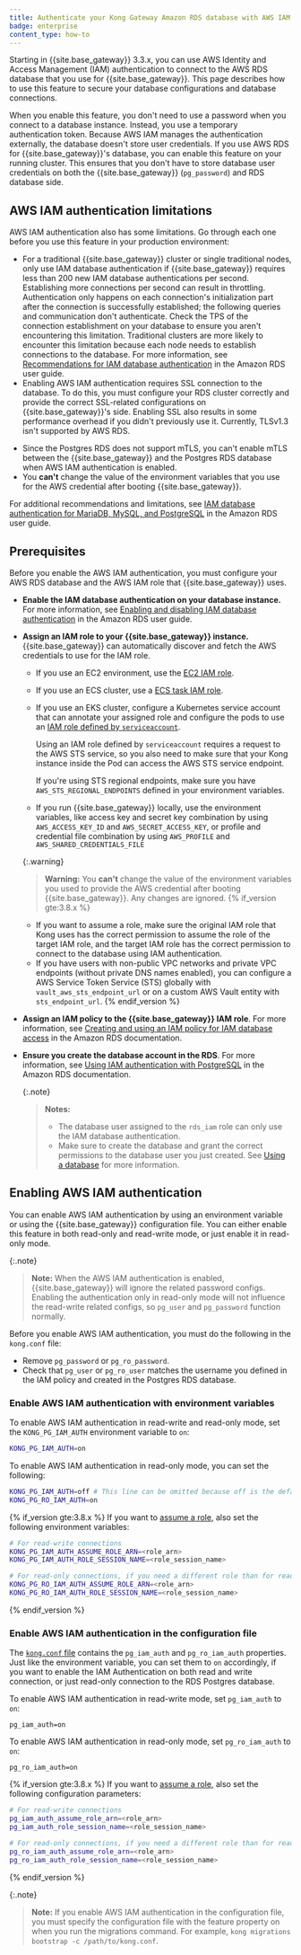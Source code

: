 ```yaml
---
title: Authenticate your Kong Gateway Amazon RDS database with AWS IAM
badge: enterprise
content_type: how-to
---
```


Starting in {{site.base_gateway}} 3.3.x, you can use AWS Identity and Access Management (IAM) authentication to connect to the AWS RDS database that you use for {{site.base_gateway}}. This page describes how to use this feature to secure your database configurations and database connections.

When you enable this feature, you don't need to use a password when you connect to a database instance. Instead, you use a temporary authentication token. Because AWS IAM manages the authentication externally, the database doesn't store user credentials. If you use AWS RDS for {{site.base_gateway}}'s database, you can enable this feature on your running cluster. This ensures that you don't have to store database user credentials on both the {{site.base_gateway}} (`pg_password`) and RDS database side. 

## AWS IAM authentication limitations

AWS IAM authentication also has some limitations. Go through each one before you use this feature in your production environment:

* For a traditional {{site.base_gateway}} cluster or single traditional nodes, only use IAM database authentication if {{site.base_gateway}} requires less than 200 new IAM database authentications per second. Establishing more connections per second can result in throttling. Authentication only happens on each connection's initialization part after the connection is successfully established; the following queries and communication don't authenticate. Check the TPS of the connection establishment on your database to ensure you aren't encountering this limitation. Traditional clusters are more likely to encounter this limitation because each node needs to establish connections to the database. For more information, see [Recommendations for IAM database authentication](https://docs.aws.amazon.com/AmazonRDS/latest/UserGuide/UsingWithRDS.IAMDBAuth.html#UsingWithRDS.IAMDBAuth.ConnectionsPerSecond) in the Amazon RDS user guide. 
* Enabling AWS IAM authentication requires SSL connection to the database. To do this, you must configure your RDS cluster correctly and provide the correct SSL-related configurations on {{site.base_gateway}}'s side. Enabling SSL also results in some performance overhead if you didn't previously use it. Currently, TLSv1.3 isn't supported by AWS RDS.
- Since the Postgres RDS does not support mTLS, you can't enable mTLS between the {{site.base_gateway}} and the Postgres RDS database when AWS IAM authentication is enabled.
- You **can't** change the value of the environment variables that you use for the AWS credential after booting {{site.base_gateway}}.

For additional recommendations and limitations, see [IAM database authentication for MariaDB, MySQL, and PostgreSQL](https://docs.aws.amazon.com/AmazonRDS/latest/UserGuide/UsingWithRDS.IAMDBAuth.html) in the Amazon RDS user guide. 

## Prerequisites

Before you enable the AWS IAM authentication, you must configure your AWS RDS database and the AWS IAM role that {{site.base_gateway}} uses.

- **Enable the IAM database authentication on your database instance.** For more information, see [Enabling and disabling IAM database authentication](https://docs.aws.amazon.com/AmazonRDS/latest/UserGuide/UsingWithRDS.IAMDBAuth.Enabling.html) in the Amazon RDS user guide.
- **Assign an IAM role to your {{site.base_gateway}} instance.** {{site.base_gateway}} can automatically discover and fetch the AWS credentials to use for the IAM role.
   - If you use an EC2 environment, use the [EC2 IAM role](https://docs.aws.amazon.com/AWSEC2/latest/UserGuide/iam-roles-for-amazon-ec2.html).
   - If you use an ECS cluster, use a [ECS task IAM role](https://docs.aws.amazon.com/AmazonECS/latest/developerguide/task-iam-roles.html).
   - If you use an EKS cluster, configure a Kubernetes service account that can annotate your assigned role and configure the pods to use an [IAM role defined by `serviceaccount`](https://docs.aws.amazon.com/eks/latest/userguide/associate-service-account-role.html). 
   
      Using an IAM role defined by `serviceaccount` requires a request to the AWS STS service, so you also need to make sure that your Kong instance inside the Pod can access the AWS STS service endpoint. 
   
      If you're using STS regional endpoints, make sure you have `AWS_STS_REGIONAL_ENDPOINTS` defined in your environment variables.
   - If you run {{site.base_gateway}} locally, use the environment variables, like access key and secret key combination by using `AWS_ACCESS_KEY_ID` and `AWS_SECRET_ACCESS_KEY`, or profile and credential file combination by using `AWS_PROFILE` and `AWS_SHARED_CREDENTIALS_FILE`
   
   {:.warning}
   > **Warning:** You **can't** change the value of the environment variables you used to provide the AWS credential after booting {{site.base_gateway}}. Any changes are ignored.
{% if_version gte:3.8.x %}
   - If you want to assume a role, make sure the original IAM role that Kong uses has the correct permission to assume the role of the target IAM role, and the target IAM role has the correct permission to connect to the database using IAM authentication. 
   - If you have users with non-public VPC networks and private VPC endpoints (without private DNS names enabled), you can configure a AWS Service Token Service (STS) globally with `vault_aws_sts_endpoint_url` or on a custom AWS Vault entity with `sts_endpoint_url`.
{% endif_version %}

- **Assign an IAM policy to the {{site.base_gateway}} IAM role**. For more information, see [Creating and using an IAM policy for IAM database access](https://docs.aws.amazon.com/AmazonRDS/latest/UserGuide/UsingWithRDS.IAMDBAuth.IAMPolicy.html) in the Amazon RDS documentation.

- **Ensure you create the database account in the RDS**. For more information, see [Using IAM authentication with PostgreSQL](https://docs.aws.amazon.com/AmazonRDS/latest/UserGuide/UsingWithRDS.IAMDBAuth.DBAccounts.html#UsingWithRDS.IAMDBAuth.DBAccounts.PostgreSQL) in the Amazon RDS documentation. 

   {:.note}
   > **Notes:** 
   > * The database user assigned to the `rds_iam` role can only use the IAM database authentication.
   > * Make sure to create the database and grant the correct permissions to the database user you just created. See [Using a database](/gateway/latest/install/linux/debian/#using-a-database) for more information.

## Enabling AWS IAM authentication

You can enable AWS IAM authentication by using an environment variable or using the {{site.base_gateway}} configuration file. You can either enable this feature in both read-only and read-write mode, or just enable it in read-only mode. 

{:.note}
> **Note:** When the AWS IAM authentication is enabled, {{site.base_gateway}} will ignore the related password configs. Enabling the authentication only in read-only mode will not influence the read-write related configs, so `pg_user` and `pg_password` function normally. 

Before you enable AWS IAM authentication, you must do the following in the `kong.conf` file:
* Remove `pg_password` or `pg_ro_password`.
* Check that `pg_user` or `pg_ro_user` matches the username you defined in the IAM policy and created in the Postgres RDS database.

### Enable AWS IAM authentication with environment variables

To enable AWS IAM authentication in read-write and read-only mode, set the `KONG_PG_IAM_AUTH` environment variable to `on`: 

```bash
KONG_PG_IAM_AUTH=on
```

To enable AWS IAM authentication in read-only mode, you can set the following:

```bash
KONG_PG_IAM_AUTH=off # This line can be omitted because off is the default value
KONG_PG_RO_IAM_AUTH=on
```

{% if_version gte:3.8.x %}
If you want to [assume a role](https://docs.aws.amazon.com/STS/latest/APIReference/API_AssumeRole.html), also set the following environment variables:

```bash
# For read-write connections
KONG_PG_IAM_AUTH_ASSUME_ROLE_ARN=<role_arn>
KONG_PG_IAM_AUTH_ROLE_SESSION_NAME=<role_session_name>

# For read-only connections, if you need a different role than for read-write
KONG_PG_RO_IAM_AUTH_ASSUME_ROLE_ARN=<role_arn>
KONG_PG_RO_IAM_AUTH_ROLE_SESSION_NAME=<role_session_name>
```

{% endif_version %}

### Enable AWS IAM authentication in the configuration file

The [`kong.conf` file](/gateway/{{page.release}}/production/kong-conf/) contains the `pg_iam_auth` and `pg_ro_iam_auth` properties.
Just like the environment variable, you can set them to `on` accordingly, if you want to enable the IAM Authentication on both read and write connection, or just read-only connection to the RDS Postgres database.

To enable AWS IAM authentication in read-write mode, set `pg_iam_auth` to `on`:

```text
pg_iam_auth=on
```

To enable AWS IAM authentication in read-only mode, set `pg_ro_iam_auth` to `on`:
```text
pg_ro_iam_auth=on
```

{% if_version gte:3.8.x %}
If you want to [assume a role](https://docs.aws.amazon.com/STS/latest/APIReference/API_AssumeRole.html), also set the following configuration parameters:

```bash
# For read-write connections
pg_iam_auth_assume_role_arn=<role_arn>
pg_iam_auth_role_session_name=<role_session_name>

# For read-only connections, if you need a different role than for read-write
pg_ro_iam_auth_assume_role_arn=<role_arn>
pg_ro_iam_auth_role_session_name=<role_session_name>
```

{% endif_version %}


{:.note}
> **Note:** If you enable AWS IAM authentication in the configuration file, you must specify the configuration file with the feature property on when you run the migrations command. For example, `kong migrations bootstrap -c /path/to/kong.conf`.
